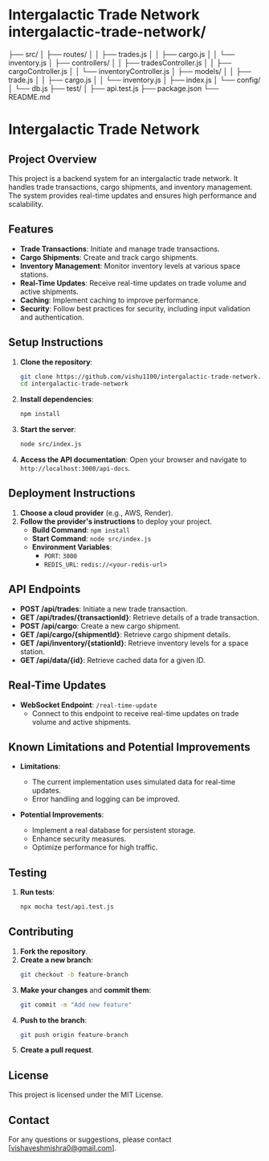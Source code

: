 # Intergalactic Trade Network intergalactic-trade-network/
├── src/
│   ├── routes/
│   │   ├── trades.js
│   │   ├── cargo.js
│   │   └── inventory.js
│   ├── controllers/
│   │   ├── tradesController.js
│   │   ├── cargoController.js
│   │   └── inventoryController.js
│   ├── models/
│   │   ├── trade.js
│   │   ├── cargo.js
│   │   └── inventory.js
│   ├── index.js
│   └── config/
│       └── db.js
├── test/
│   ├── api.test.js
├── package.json
└── README.md


# Intergalactic Trade Network

## Project Overview
This project is a backend system for an intergalactic trade network. It handles trade transactions, cargo shipments, and inventory management. The system provides real-time updates and ensures high performance and scalability.

## Features
- **Trade Transactions**: Initiate and manage trade transactions.
- **Cargo Shipments**: Create and track cargo shipments.
- **Inventory Management**: Monitor inventory levels at various space stations.
- **Real-Time Updates**: Receive real-time updates on trade volume and active shipments.
- **Caching**: Implement caching to improve performance.
- **Security**: Follow best practices for security, including input validation and authentication.

## Setup Instructions
1. **Clone the repository**:
   ```bash
   git clone https://github.com/vishu1100/intergalactic-trade-network.git
   cd intergalactic-trade-network
   ```

2. **Install dependencies**:
   ```bash
   npm install
   ```

3. **Start the server**:
   ```bash
   node src/index.js
   ```

4. **Access the API documentation**:
   Open your browser and navigate to `http://localhost:3000/api-docs`.

## Deployment Instructions
1. **Choose a cloud provider** (e.g., AWS, Render).
2. **Follow the provider's instructions** to deploy your project.
   - **Build Command**: `npm install`
   - **Start Command**: `node src/index.js`
   - **Environment Variables**:
     - `PORT`: `3000`
     - `REDIS_URL`: `redis://<your-redis-url>`

## API Endpoints
- **POST /api/trades**: Initiate a new trade transaction.
- **GET /api/trades/{transactionId}**: Retrieve details of a trade transaction.
- **POST /api/cargo**: Create a new cargo shipment.
- **GET /api/cargo/{shipmentId}**: Retrieve cargo shipment details.
- **GET /api/inventory/{stationId}**: Retrieve inventory levels for a space station.
- **GET /api/data/{id}**: Retrieve cached data for a given ID.

## Real-Time Updates
- **WebSocket Endpoint**: `/real-time-update`
  - Connect to this endpoint to receive real-time updates on trade volume and active shipments.

## Known Limitations and Potential Improvements
- **Limitations**:
  - The current implementation uses simulated data for real-time updates.
  - Error handling and logging can be improved.

- **Potential Improvements**:
  - Implement a real database for persistent storage.
  - Enhance security measures.
  - Optimize performance for high traffic.

## Testing
1. **Run tests**:
   ```bash
   npx mocha test/api.test.js
   ```

## Contributing
1. **Fork the repository**.
2. **Create a new branch**:
   ```bash
   git checkout -b feature-branch
   ```
3. **Make your changes** and **commit them**:
   ```bash
   git commit -m "Add new feature"
   ```
4. **Push to the branch**:
   ```bash
   git push origin feature-branch
   ```
5. **Create a pull request**.

## License
This project is licensed under the MIT License.

## Contact
For any questions or suggestions, please contact [vishaveshmishra0@gmail.com].

